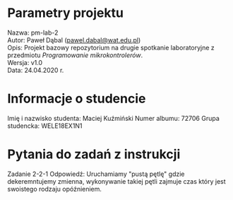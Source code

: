 # Parametry projektu

Nazwa: pm-lab-2  
Autor: Paweł Dąbal (pawel.dabal@wat.edu.pl)  
Opis: Projekt bazowy repozytorium na drugie spotkanie laboratoryjne z przedmiotu _Programowanie mikrokontrolerów_.  
Wersja: v1.0  
Data: 24.04.2020 r.

# Informacje o studencie

Imię i nazwisko studenta: Maciej Kuźmiński
Numer albumu: 72706 
Grupa studencka: WELE18EX1N1

# Pytania do zadań z instrukcji

Zadanie 2-2-1
Odpowiedź: Uruchamiamy "pustą pętlę" gdzie dekeremntujemy zmienna, wykonywanie takiej pętli zajmuje czas który jest swoistego rodzaju opóźnieniem.

